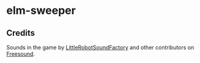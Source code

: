 # elm-sweeper

## Credits

Sounds in the game by
[LittleRobotSoundFactory](https://freesound.org/people/LittleRobotSoundFactory/packs/16681/) and
other contributors on [Freesound](https://freesound.org).

